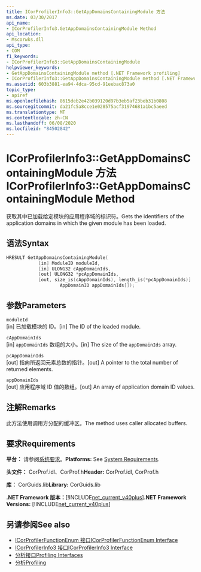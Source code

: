 ```yaml
---
title: ICorProfilerInfo3::GetAppDomainsContainingModule 方法
ms.date: 03/30/2017
api_name:
- ICorProfilerInfo3.GetAppDomainsContainingModule Method
api_location:
- Mscorwks.dll
api_type:
- COM
f1_keywords:
- ICorProfilerInfo3::GetAppDomainsContainingModule
helpviewer_keywords:
- GetAppDomainsContainingModule method [.NET Framework profiling]
- ICorProfilerInfo3::GetAppDomainsContainingModule method [.NET Framework profiling]
ms.assetid: 603b3881-ea94-4dca-95cd-91eebac873a0
topic_type:
- apiref
ms.openlocfilehash: 8615deb2e42b039120d97b3eb5af23beb31b0808
ms.sourcegitcommit: da21fc5a8cce1e028575acf31974681a1bc5aeed
ms.translationtype: MT
ms.contentlocale: zh-CN
ms.lasthandoff: 06/08/2020
ms.locfileid: "84502842"
---
```

# <a name="icorprofilerinfo3getappdomainscontainingmodule-method"></a><span data-ttu-id="76693-102">ICorProfilerInfo3::GetAppDomainsContainingModule 方法</span><span class="sxs-lookup"><span data-stu-id="76693-102">ICorProfilerInfo3::GetAppDomainsContainingModule Method</span></span>
<span data-ttu-id="76693-103">获取其中已加载给定模块的应用程序域的标识符。</span><span class="sxs-lookup"><span data-stu-id="76693-103">Gets the identifiers of the application domains in which the given module has been loaded.</span></span>  
  
## <a name="syntax"></a><span data-ttu-id="76693-104">语法</span><span class="sxs-lookup"><span data-stu-id="76693-104">Syntax</span></span>  
  
```cpp  
HRESULT GetAppDomainsContainingModule(  
            [in] ModuleID moduleId,  
            [in] ULONG32 cAppDomainIds,  
            [out] ULONG32 *pcAppDomainIds,  
            [out, size_is(cAppDomainIds), length_is(*pcAppDomainIds)]  
                    AppDomainID appDomainIds[]);  
```  
  
## <a name="parameters"></a><span data-ttu-id="76693-105">参数</span><span class="sxs-lookup"><span data-stu-id="76693-105">Parameters</span></span>  
 `moduleId`  
 <span data-ttu-id="76693-106">[in] 已加载模块的 ID。</span><span class="sxs-lookup"><span data-stu-id="76693-106">[in] The ID of the loaded module.</span></span>  
  
 `cAppDomainIds`  
 <span data-ttu-id="76693-107">[in] `appDomainIds` 数组的大小。</span><span class="sxs-lookup"><span data-stu-id="76693-107">[in] The size of the `appDomainIds` array.</span></span>  
  
 `pcAppDomainIds`  
 <span data-ttu-id="76693-108">[out] 指向所返回元素总数的指针。</span><span class="sxs-lookup"><span data-stu-id="76693-108">[out] A pointer to the total number of returned elements.</span></span>  
  
 `appDomainIds`  
 <span data-ttu-id="76693-109">[out] 应用程序域 ID 值的数组。</span><span class="sxs-lookup"><span data-stu-id="76693-109">[out] An array of application domain ID values.</span></span>  
  
## <a name="remarks"></a><span data-ttu-id="76693-110">注解</span><span class="sxs-lookup"><span data-stu-id="76693-110">Remarks</span></span>  
 <span data-ttu-id="76693-111">此方法使用调用方分配的缓冲区。</span><span class="sxs-lookup"><span data-stu-id="76693-111">The method uses caller allocated buffers.</span></span>  
  
## <a name="requirements"></a><span data-ttu-id="76693-112">要求</span><span class="sxs-lookup"><span data-stu-id="76693-112">Requirements</span></span>  
 <span data-ttu-id="76693-113">**平台：** 请参阅[系统要求](../../get-started/system-requirements.md)。</span><span class="sxs-lookup"><span data-stu-id="76693-113">**Platforms:** See [System Requirements](../../get-started/system-requirements.md).</span></span>  
  
 <span data-ttu-id="76693-114">**头文件：** CorProf.idl、CorProf.h</span><span class="sxs-lookup"><span data-stu-id="76693-114">**Header:** CorProf.idl, CorProf.h</span></span>  
  
 <span data-ttu-id="76693-115">**库：** CorGuids.lib</span><span class="sxs-lookup"><span data-stu-id="76693-115">**Library:** CorGuids.lib</span></span>  
  
 <span data-ttu-id="76693-116">**.NET Framework 版本：**[!INCLUDE[net_current_v40plus](../../../../includes/net-current-v40plus-md.md)]</span><span class="sxs-lookup"><span data-stu-id="76693-116">**.NET Framework Versions:** [!INCLUDE[net_current_v40plus](../../../../includes/net-current-v40plus-md.md)]</span></span>  
  
## <a name="see-also"></a><span data-ttu-id="76693-117">另请参阅</span><span class="sxs-lookup"><span data-stu-id="76693-117">See also</span></span>

- [<span data-ttu-id="76693-118">ICorProfilerFunctionEnum 接口</span><span class="sxs-lookup"><span data-stu-id="76693-118">ICorProfilerFunctionEnum Interface</span></span>](icorprofilerfunctionenum-interface.md)
- [<span data-ttu-id="76693-119">ICorProfilerInfo3 接口</span><span class="sxs-lookup"><span data-stu-id="76693-119">ICorProfilerInfo3 Interface</span></span>](icorprofilerinfo3-interface.md)
- [<span data-ttu-id="76693-120">分析接口</span><span class="sxs-lookup"><span data-stu-id="76693-120">Profiling Interfaces</span></span>](profiling-interfaces.md)
- [<span data-ttu-id="76693-121">分析</span><span class="sxs-lookup"><span data-stu-id="76693-121">Profiling</span></span>](index.md)
